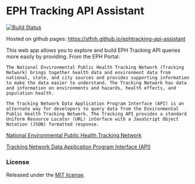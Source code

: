 # EPH Tracking API Assistant

[![Build Status](https://travis-ci.org/stfnh/ephtracking-api-assistant.svg?branch=master)](https://travis-ci.org/stfnh/ephtracking-api-assistant)

Hosted on github pages: https://stfnh.github.io/ephtracking-api-assistant

This web app allows you to explore and build EPH Tracking API queries more easily by providing. From the EPH Portal:

```
The National Environmental Public Health Tracking Network (Tracking Network) brings together health data and environment data from national, state, and city sources and provides supporting information to make the data easier to understand. The Tracking Network has data and information on environments and hazards, health effects, and population health.

The Tracking Network Data Application Program Interface (API) is an alternate way for developers to query data from the Environmental Public Health Tracking Network. The Tracking API provides a standard Uniform Resource Locator (URL) interface with a JavaScript Object Notation (JSON) formatted response.
```

[National Environmental Public Health Tracking Network](https://ephtracking.cdc.gov)

[Tracking Network Data Application Program Interface (API)](https://ephtracking.cdc.gov/apihelp)

### License

 Released under the [MIT license](https://github.com/jgthms/bulma/blob/master/LICENSE).